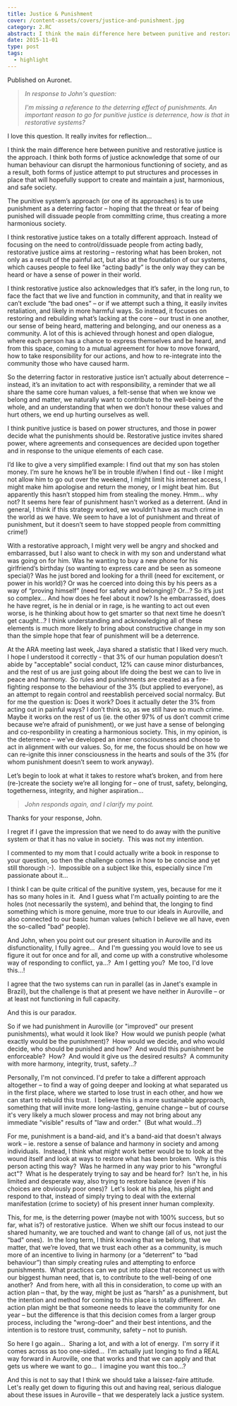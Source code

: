 ```yaml
---
title: Justice & Punishment
cover: /content-assets/covers/justice-and-punishment.jpg
category: 2.RC
abstract: I think the main difference here between punitive and restorative justice is the approach.
date: 2015-11-01
type: post
tags:
  - highlight
---
```


Published on Auronet.

> _In response to John's question:_
>  
> _I'm missing a reference to the deterring effect of punishments. An important reason to go for punitive justice is deterrence, how is that in restorative systems?_

I love this question. It really invites for reflection...

I think the main difference here between punitive and restorative justice is the approach. I think both forms of justice acknowledge that some of our human behaviour can disrupt the harmonious functioning of society, and as a result, both forms of justice attempt to put structures and processes in place that will hopefully support to create and maintain a just, harmonious, and safe society.

The punitive system’s approach (or one of its approaches) is to use punishment as a deterring factor – hoping that the threat or fear of being punished will dissuade people from committing crime, thus creating a more harmonious society.

I think restorative justice takes on a totally different approach. Instead of focusing on the need to control/dissuade people from acting badly, restorative justice aims at restoring – restoring what has been broken, not only as a result of the painful act, but also at the foundation of our systems, which causes people to feel like “acting badly” is the only way they can be heard or have a sense of power in their world.

I think restorative justice also acknowledges that it’s safer, in the long run, to face the fact that we live and function in community, and that in reality we can’t exclude “the bad ones” – or if we attempt such a thing, it easily invites retaliation, and likely in more harmful ways. So instead, it focuses on restoring and rebuilding what’s lacking at the core – our trust in one another, our sense of being heard, mattering and belonging, and our oneness as a community. A lot of this is achieved through honest and open dialogue, where each person has a chance to express themselves and be heard, and from this space, coming to a mutual agreement for how to move forward, how to take responsibility for our actions, and how to re-integrate into the community those who have caused harm.

So the deterring factor in restorative justice isn’t actually about deterrence – instead, it’s an invitation to act with responsibility, a reminder that we all share the same core human values, a felt-sense that when we know we belong and matter, we naturally want to contribute to the well-being of the whole, and an understanding that when we don’t honour these values and hurt others, we end up hurting ourselves as well.

I think punitive justice is based on power structures, and those in power decide what the punishments should be. Restorative justice invites shared power, where agreements and consequences are decided upon together and in response to the unique elements of each case.

I’d like to give a very simplified example: I find out that my son has stolen money. I’m sure he knows he’ll be in trouble if/when I find out - like I might not allow him to go out over the weekend, I might limit his internet access, I might make him apologise and return the money, or I might beat him. But apparently this hasn’t stopped him from stealing the money. Hmm… why not? It seems here fear of punishment hasn’t worked as a deterrent. (And in general, I think if this strategy worked, we wouldn’t have as much crime in the world as we have. We seem to have a lot of punishment and threat of punishment, but it doesn’t seem to have stopped people from committing crime!)

With a restorative approach, I might very well be angry and shocked and embarrassed, but I also want to check in with my son and understand what was going on for him. Was he wanting to buy a new phone for his girlfriend’s birthday (so wanting to express care and be seen as someone special)? Was he just bored and looking for a thrill (need for excitement, or power in his world)? Or was he coerced into doing this by his peers as a way of “proving himself” (need for safety and belonging)? Or...? So it’s just so complex… And how does he feel about it now? Is he embarrassed, does he have regret, is he in denial or in rage, is he wanting to act out even worse, is he thinking about how to get smarter so that next time he doesn’t get caught…? I think understanding and acknowledging all of these elements is much more likely to bring about constructive change in my son than the simple hope that fear of punishment will be a deterrence.

At the ARA meeting last week, Jaya shared a statistic that I liked very much.  I hope I understood it correctly - that 3% of our human population doesn’t abide by "acceptable" social conduct, 12% can cause minor disturbances, and the rest of us are just going about life doing the best we can to live in peace and harmony.  So rules and punishments are created as a fire-fighting response to the behaviour of the 3% (but applied to everyone), as an attempt to regain control and reestablish perceived social normalcy. But for me the question is: Does it work? Does it actually deter the 3% from acting out in painful ways? I don’t think so, as we still have so much crime. Maybe it works on the rest of us (ie. the other 97% of us don’t commit crime because we’re afraid of punishment), or we just have a sense of belonging and co-responbility in creating a harmonious society. This, in my opinion, is the deterrence – we’ve developed an inner consciousness and choose to act in alignment with our values. So, for me, the focus should be on how we can re-ignite this inner consciousness in the hearts and souls of the 3% (for whom punishment doesn’t seem to work anyway).

Let’s begin to look at what it takes to restore what’s broken, and from here (re-)create the society we’re all longing for – one of trust, safety, belonging, togetherness, integrity, and higher aspiration…

> _John responds again, and I clarify my point._

Thanks for your response, John.

I regret if I gave the impression that we need to do away with the punitive system or that it has no value in society.  This was not my intention.

I commented to my mom that I could actually write a book in response to your question, so then the challenge comes in how to be concise and yet still thorough :-).  Impossible on a subject like this, especially since I'm passionate about it...

I think I can be quite critical of the punitive system, yes, because for me it has so many holes in it.  And I guess what I'm actually pointing to are the holes (not necessarily the system), and behind that, the longing to find something which is more genuine, more true to our ideals in Auroville, and also connected to our basic human values (which I believe we all have, even the so-called "bad" people).

And John, when you point out our present situation in Auroville and its disfunctionality, I fully agree...  And I'm guessing you would love to see us figure it out for once and for all, and come up with a construtive wholesome way of responding to conflict, ya...?  Am I getting you?  Me too, I'd love this...!

I agree that the two systems can run in parallel (as in Janet's example in Brazil), but the challenge is that at present we have neither in Auroville – or at least not functioning in full capacity.

And this is our paradox.

So if we had punishment in Auroville (or "improved" our present punishments), what would it look like?  How would we punish people (what exactly would be the punishment)?  How would we decide, and who would decide, who should be punished and how?  And would this punishment be enforceable?  How?  And would it give us the desired results?  A community with more harmony, integrity, trust, safety...?

Personally, I'm not convinced. I'd prefer to take a different approach altogether – to find a way of going deeper and looking at what separated us in the first place, where we started to lose trust in each other, and how we can start to rebuild this trust.  I believe this is a more sustainable approach, something that will invite more long-lasting, genuine change – but of course it's very likely a much slower process and may not bring about any immediate "visible" results of "law and order."  (But what would...?)

For me, punishment is a band-aid, and it's a band-aid that doesn't always work – ie. restore a sense of balance and harmony in society and among individuals.  Instead, I think what might work better would be to look at the wound itself and look at ways to restore what has been broken.  Why is this person acting this way?  Was he harmed in any way prior to his "wrongful act"?  What is he desperately trying to say and be heard for?  Isn't he, in his limited and desperate way, also trying to restore balance (even if his choices are obviously poor ones)?  Let's look at his plea, his plight and respond to that, instead of simply trying to deal with the external manifestation (crime to society) of his present inner human complexity.

This, for me, is the deterring power (maybe not with 100% success, but so far, what is?) of restorative justice.  When we shift our focus instead to our shared humanity, we are touched and want to change (all of us, not just the “bad" ones).  In the long term, I think knowing that we belong, that we matter, that we’re loved, that we trust each other as a community, is much more of an incentive to living in harmony (or a “deterrent” to “bad behaviour”) than simply creating rules and attempting to enforce punishments.  What practices can we put into place that reconnect us with our biggest human need, that is, to contribute to the well-being of one another?  And from here, with all this in consideration, to come up with an action plan – that, by the way, might be just as “harsh” as a punishment, but the intention and method for coming to this place is totally different.  An action plan might be that someone needs to leave the community for one year – but the difference is that this decision comes from a larger group process, including the "wrong-doer" and their best intentions, and the intention is to restore trust, community, safety – not to punish.

So here I go again...  Sharing a lot, and with a lot of energy.  I'm sorry if it comes across as too one-sided...  I'm actually just longing to find a REAL way forward in Auroville, one that works and that we can apply and that gets us where we want to go...  I imagine you want this too...?

And this is not to say that I think we should take a laissez-faire attitude.  Let's really get down to figuring this out and having real, serious dialogue about these issues in Auroville – that we desperately lack a justice system.
